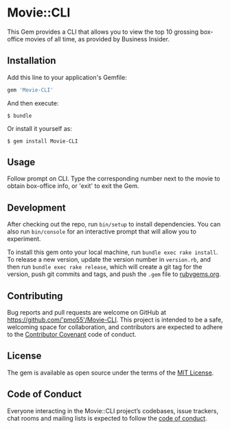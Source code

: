 # Movie::CLI

This Gem provides a CLI that allows you to view the top 10 grossing box-office movies of all time, as provided by Business Insider.

## Installation

Add this line to your application's Gemfile:

```ruby
gem 'Movie-CLI'
```

And then execute:

    $ bundle

Or install it yourself as:

    $ gem install Movie-CLI

## Usage

Follow prompt on CLI.  Type the corresponding number next to the movie to obtain box-office info, or 'exit' to exit the Gem. 

## Development

After checking out the repo, run `bin/setup` to install dependencies. You can also run `bin/console` for an interactive prompt that will allow you to experiment.

To install this gem onto your local machine, run `bundle exec rake install`. To release a new version, update the version number in `version.rb`, and then run `bundle exec rake release`, which will create a git tag for the version, push git commits and tags, and push the `.gem` file to [rubygems.org](https://rubygems.org).

## Contributing

Bug reports and pull requests are welcome on GitHub at https://github.com/'pmo55'/Movie-CLI. This project is intended to be a safe, welcoming space for collaboration, and contributors are expected to adhere to the [Contributor Covenant](http://contributor-covenant.org) code of conduct.

## License

The gem is available as open source under the terms of the [MIT License](https://opensource.org/licenses/MIT).

## Code of Conduct

Everyone interacting in the Movie::CLI project’s codebases, issue trackers, chat rooms and mailing lists is expected to follow the [code of conduct](https://github.com/'pmo55'/Movie-CLI/blob/master/CODE_OF_CONDUCT.md).
